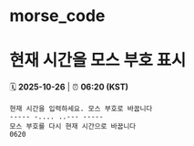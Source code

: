 # morse_code
# 현재 시간을 모스 부호 표시
<!-- MORSE_TIME_START -->
🗓️ **2025-10-26** | ⏰ **06:20 (KST)**

```
현재 시간을 입력하세요. 모스 부호로 바꿉니다
----- -.... ..--- -----
모스 부호를 다시 현재 시간으로 바꿉니다
0620
```
<!-- MORSE_TIME_END -->
